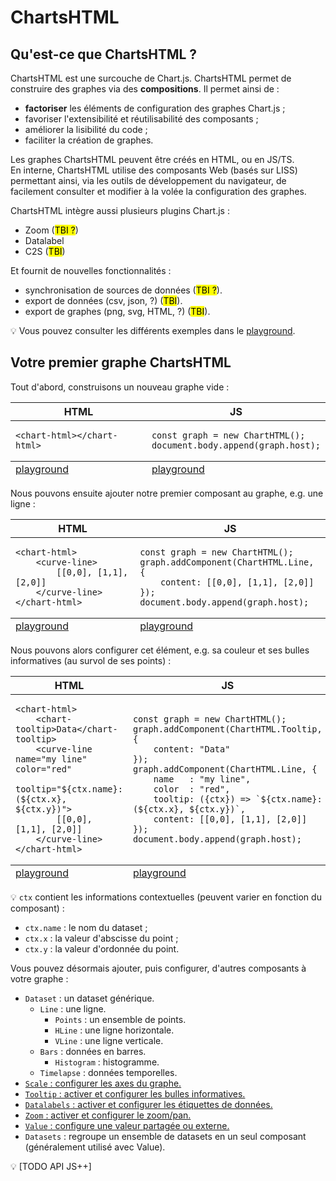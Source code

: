 # ChartsHTML

## Qu'est-ce que ChartsHTML ?

ChartsHTML est une surcouche de Chart.js. ChartsHTML permet de construire des graphes via des **compositions**. Il permet ainsi de :
- **factoriser** les éléments de configuration des graphes Chart.js ;
- favoriser l'extensibilité et réutilisabilité des composants ;
- améliorer la lisibilité du code ;
- faciliter la création de graphes.

Les graphes ChartsHTML peuvent être créés en HTML, ou en JS/TS.<br/>
En interne, ChartsHTML utilise des composants Web (basés sur LISS) permettant ainsi, via les outils de développement du navigateur, de facilement consulter et modifier à la volée la configuration des graphes.

ChartsHTML intègre aussi plusieurs plugins Chart.js :
- Zoom (<mark>TBI ?</mark>)
- Datalabel
- C2S (<mark>TBI</mark>)

Et fournit de nouvelles fonctionnalités :
- synchronisation de sources de données (<mark>TBI ?</mark>).
- export de données (csv, json, ?) (<mark>TBI</mark>).
- export de graphes (png, svg, HTML, ?) (<mark>TBI</mark>).

💡 Vous pouvez consulter les différents exemples dans le [playground](https://denis-migdal.github.io/ChartsHTML/dist/dev/pages/playground/).

## Votre premier graphe ChartsHTML

Tout d'abord, construisons un nouveau graphe vide :
<table>
    <thead>
        <tr><th>HTML</th><th>JS</th></tr>
    </thead>
    <tbody>
        <tr><td>
            <pre><code lang="html">&lt;chart-html&gt;&lt;/chart-html&gt;</code></pre>
        </td><td>
<pre><code lang="js">const graph = new ChartHTML();
document.body.append(graph.host);
</code></pre>
        </td></tr>
    </tbody>
    <tfoot>
        <tr><td>
            <a href="https://denis-migdal.github.io/ChartsHTML/dist/dev/pages/playground/?example=html-empty">playground</a>
        </td><td>
            <a href="https://denis-migdal.github.io/ChartsHTML/dist/dev/pages/playground/?example=js-empty">playground</a>
        </td></tr>
    </tfoot>
</table>

Nous pouvons ensuite ajouter notre premier composant au graphe, e.g. une ligne :
<table>
    <thead>
        <tr><th>HTML</th><th>JS</th></tr>
    </thead>
    <tbody>
        <tr><td>
            <pre><code lang="html">&lt;chart-html&gt;
    &lt;curve-line&gt;
        [[0,0], [1,1], [2,0]]
    &lt;/curve-line&gt;
&lt;/chart-html&gt;</code></pre>
        </td><td>
<pre><code lang="js">const graph = new ChartHTML();
graph.addComponent(ChartHTML.Line, {
    content: [[0,0], [1,1], [2,0]]
});
document.body.append(graph.host);
</code></pre>
        </td></tr>
    </tbody>
    <tfoot>
        <tr><td>
            <a href="https://denis-migdal.github.io/ChartsHTML/dist/dev/pages/playground/?example=html-line">playground</a>
        </td><td>
            <a href="https://denis-migdal.github.io/ChartsHTML/dist/dev/pages/playground/?example=js-line">playground</a>
        </td></tr>
    </tfoot>
</table>

Nous pouvons alors configurer cet élément, e.g. sa couleur et ses bulles informatives (au survol de ses points) :
<table>
    <thead>
        <tr><th>HTML</th><th>JS</th></tr>
    </thead>
    <tbody>
        <tr><td>
            <pre><code lang="html">&lt;chart-html&gt;
    &lt;chart-tooltip&gt;Data&lt;/chart-tooltip&gt;
    &lt;curve-line name="my line" color="red"
             tooltip="${ctx.name}: (${ctx.x}, ${ctx.y})"&gt;
        [[0,0], [1,1], [2,0]]
    &lt;/curve-line&gt;
&lt;/chart-html&gt;</code></pre>
        </td><td>
<pre><code lang="js">const graph = new ChartHTML();
graph.addComponent(ChartHTML.Tooltip, {
    content: "Data"
});
graph.addComponent(ChartHTML.Line, {
    name   : "my line",
    color  : "red",
    tooltip: ({ctx}) => `${ctx.name}: (${ctx.x}, ${ctx.y})`,
    content: [[0,0], [1,1], [2,0]]
});
document.body.append(graph.host);
</code></pre>
        </td></tr>
    </tbody>
    <tfoot>
        <tr><td>
            <a href="https://denis-migdal.github.io/ChartsHTML/dist/dev/pages/playground/?example=html-line-color-tooltip">playground</a>
        </td><td>
            <a href="https://denis-migdal.github.io/ChartsHTML/dist/dev/pages/playground/?example=js-line-color-tooltip">playground</a>
        </td></tr>
    </tfoot>
</table>

💡 `ctx` contient les informations contextuelles (peuvent varier en fonction du composant) :
- `ctx.name` : le nom du dataset ;
- `ctx.x` : la valeur d'abscisse du point ;
- `ctx.y` : la valeur d'ordonnée du point.

Vous pouvez désormais ajouter, puis configurer, d'autres composants à votre graphe :
- `Dataset` : un dataset générique.
  - `Line` : une ligne.
     - `Points` : un ensemble de points.
     - `HLine` : une ligne horizontale.
     - `VLine` : une ligne verticale.
  - `Bars` : données en barres.
     - `Histogram` : histogramme.
  - `Timelapse` : données temporelles.
- [`Scale` : configurer les axes du graphe.](./components.md#scale)
- [`Tooltip` : activer et configurer les bulles informatives.](./components.md#tooltip)
- [`Datalabels` : activer et configurer les étiquettes de données.](./components.md#datalabels)
- [`Zoom` : activer et configurer le zoom/pan.](./components.md#zoom)
- [`Value` : configure une valeur partagée ou externe.](./components.md#value)
- `Datasets` : regroupe un ensemble de datasets en un seul composant (généralement utilisé avec Value).

💡 [TODO API JS++]